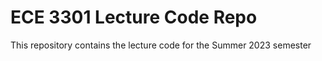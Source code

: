 # ECE 3301 Lecture Code Repo
This repository contains the lecture code for the Summer 2023 semester
